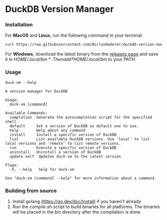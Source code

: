 # DuckDB Version Manager

### Installation

For **MacOS** and **Linux**, run the following command in your terminal:

```bash
curl https://raw.githubusercontent.com/NiclasHaderer/duckdb-version-manager/main/install.sh -s | /bin/bash
```

For **Windows**, download the latest binary from
the [releases page](https://github.com/NiclasHaderer/duckdb-version-manager/releases) and save it in *$HOME/.local/bin*.
Then add *$HOME/.local/bin* to your PATH.

### Usage

```
duck-vm --help

A version manager for DuckDB

Usage:
  duck-vm [command]

Available Commands:
  completion  Generate the autocompletion script for the specified shell
  default     Set a version of DuckDB as default one to use.
  help        Help about any command
  install     Install a specific version of DuckDB
  list        List available DuckDB versions. Use 'local' to list local versions and 'remote' to list remote versions.
  run         Execute a specific version of DuckDB
  uninstall   Uninstall a version of DuckDB
  update-self  Updates duck-vm to the latest version

Flags:
  -h, --help   help for duck-vm

Use "duck-vm [command] --help" for more information about a command.
```

### Building from source

1. Install golang (https://go.dev/doc/install) if you haven't already
2. Run the *compile.sh* script to build binaries for all platforms. The binaries will be placed in the *bin* directory
   after the compilation is done.